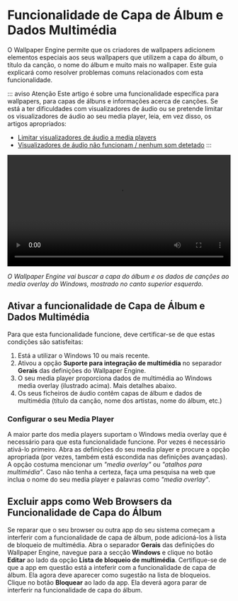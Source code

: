 # Funcionalidade de Capa de Álbum e Dados Multimédia

O Wallpaper Engine permite que os criadores de wallpapers adicionem elementos especiais aos seus wallpapers que utilizem a capa do álbum, o título da canção, o nome do álbum e muito mais no wallpaper. Este guia explicará como resolver problemas comuns relacionados com esta funcionalidade.

::: aviso Atenção
Este artigo é sobre uma funcionalidade específica para wallpapers, para capas de álbuns e informações acerca de canções. Se está a ter dificuldades com visualizadores de áudio ou se pretende limitar os visualizadores de áudio ao seu media player, leia, em vez disso, os artigos apropriados:

* [Limitar visualizadores de áudio a media players](/audio/limittomusicplayer)
* [Visualizadores de áudio não funcionam / nenhum som detetado](/audio/audiodetection)
:::

<video width="100%" controls autoplay loop>
  <source src="/videos/media_controls.mp4" type="video/mp4">
  O seu browser não suporta o tag vídeo.
</video>

*O Wallpaper Engine vai buscar a capa do álbum e os dados de canções ao media overlay do Windows, mostrado no canto superior esquerdo.*

## Ativar a funcionalidade de Capa de Álbum e Dados Multimédia

Para que esta funcionalidade funcione, deve certificar-se de que estas condições são satisfeitas:

1. Está a utilizar o Windows 10 ou mais recente.
2. Ativou a opção **Suporte para integração de multimédia** no separador **Gerais** das definições do Wallpaper Engine.
3. O seu media player proporciona dados de multimédia ao Windows media overlay (ilustrado acima). Mais detalhes abaixo.
4. Os seus ficheiros de áudio contêm capas de álbum e dados de multimédia (título da canção, nome dos artistas, nome do álbum, etc.)

### Configurar o seu Media Player

A maior parte dos media players suportam o Windows media overlay que é necessário para que esta funcionalidade funcione. Por vezes é necessário ativá-lo primeiro. Abra as definições do seu media player e procure a opção apropriada (por vezes, também está escondida nas definições avançadas). A opção costuma mencionar um *"media overlay"* ou *"atalhos para multimédia"*. Caso não tenha a certeza, faça uma pesquisa na web que inclua o nome do seu media player e palavras como *"media overlay"*.

## Excluir apps como Web Browsers da Funcionalidade de Capa do Álbum

Se reparar que o seu browser ou outra app do seu sistema começam a interferir com a funcionalidade de capa de álbum, pode adicioná-los à lista de bloqueio de multimédia. Abra o separador **Gerais** das definições do Wallpaper Engine, navegue para a secção **Windows** e clique no botão **Editar** ao lado da opção **Lista de bloqueio de multimédia**. Certifique-se de que a app em questão está a inteferir com a funcionalidade de capa de álbum. Ela agora deve aparecer como sugestão na lista de bloqueios. Clique no botão **Bloquear** ao lado da app. Ela deverá agora parar de interferir na funcionalidade de capa do álbum.
